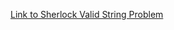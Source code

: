 [Link to Sherlock Valid String Problem](https://www.hackerrank.com/challenges/sherlock-and-valid-string/problem)
